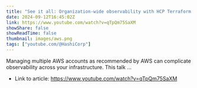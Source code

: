 ```yaml
---
title: "See it all: Organization-wide observability with HCP Terraform &amp; AWS CloudWatch"
date: 2024-09-12T16:45:02Z
link: https://www.youtube.com/watch?v=qTpQm75SaXM
showShare: false
showReadTime: false
thumbnail: images/aws.png
tags: ["youtube.com/@HashiCorp"]
---
```

Managing multiple AWS accounts as recommended by AWS can complicate observability across your infrastructure. This talk ...

- Link to article: https://www.youtube.com/watch?v=qTpQm75SaXM
